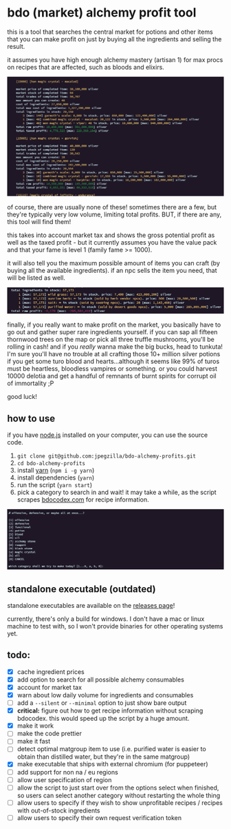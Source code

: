 # bdo (market) alchemy profit tool

this is a tool that searches the central market for potions and other items that you can make profit on just by buying all the ingredients and selling the result.

it assumes you have high enough alchemy mastery (artisan 1) for max procs on recipes that are affected, such as bloods and elixirs.

![an example readout from the script](./screenshots/example_one.png)

of course, there are usually none of these! sometimes there are a few, but they're typically very low volume, limiting total profits. BUT, if there are any, this tool will find them!

this takes into account market tax and shows the gross potential profit as well as the taxed profit - but it currently assumes you have the value pack and that your fame is level 1 (family fame >= 1000).

it will also tell you the maximum possible amount of items you can craft (by buying all the available ingredients). if an npc sells the item you need, that will be listed as well.

![an example listing some ingredients sold by npcs.](./screenshots/example_three.png)

finally, if you really want to make profit on the market, you basically have to go out and gather super rare ingredients yourself. if you can sap all fifteen thornwood trees on the map or pick all three truffle mushrooms, you'll be rolling in cash! and if you _really_ wanna make the big bucks, head to tunkuta! I'm sure you'll have no trouble at all crafting those 10+ million silver potions if you get some turo blood and hearts...although it seems like 99% of turos must be heartless, bloodless vampires or something. or you could harvest 10000 delotia and get a handful of remnants of burnt spirits for corrupt oil of immortality ;P

good luck!

## how to use

if you have [node.js](https://nodejs.org/) installed on your computer, you can use the source code.

1.  `git clone git@github.com:jpegzilla/bdo-alchemy-profits.git`
1.  `cd bdo-alchemy-profits`
1.  install [yarn](https://yarnpkg.com/) (`npm i -g yarn`)
1.  install dependencies (`yarn`)
1.  run the script (`yarn start`)
1.  pick a category to search in and wait! it may take a while, as the script scrapes [bdocodex.com](https://bdocodex.com/us/) for recipe information.

![the script options selection](./screenshots/example_two.png)

## standalone executable (outdated)

standalone executables are available on the [releases page](https://github.com/jpegzilla/bdo-alchemy-profits/releases)!

currently, there's only a build for windows. I don't have a mac or linux machine to test with, so I won't provide binaries for other operating systems yet.

## todo:

-   [x] cache ingredient prices
-   [x] add option to search for all possible alchemy consumables
-   [x] account for market tax
-   [x] warn about low daily volume for ingredients and consumables
-   [ ] add a `--silent` or `--minimal` option to just show bare output
-   [x] **critical:** figure out how to get recipe information without scraping bdocodex. this would speed up the script by a huge amount.
-   [x] make it work
-   [ ] make the code prettier
-   [ ] make it fast
-   [ ] detect optimal matgroup item to use (i.e. purified water is easier to obtain than distilled water, but they're in the same matgroup)
-   [x] make executable that ships with external chromium (for puppeteer)
-   [ ] add support for non na / eu regions
-   [ ] allow user specification of region
-   [ ] allow the script to just start over from the options select when finished, so users can select another category without restarting the whole thing
-   [ ] allow users to specify if they wish to show unprofitable recipes / recipes with out-of-stock ingredients
-   [ ] allow users to specify their own request verification token
